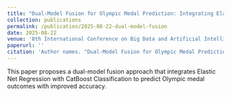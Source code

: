 ```yaml
---
title: "Dual-Model Fusion for Olympic Medal Prediction: Integrating Elastic Net Regression with CatBoost Classification"
collection: publications
permalink: /publication/2025-08-22-dual-model-fusion
date: 2025-08-22
venue: '8th International Conference on Big Data and Artificial Intelligence (BDAI 2025), Taicang, China'
paperurl: ''
citation: 'Author names. "Dual-Model Fusion for Olympic Medal Prediction: Integrating Elastic Net Regression with CatBoost Classification." In Proceedings of the 8th International Conference on Big Data and Artificial Intelligence (BDAI 2025), Taicang, China, August 2025.'
---
```

This paper proposes a dual-model fusion approach that integrates Elastic Net Regression with CatBoost Classification to predict Olympic medal outcomes with improved accuracy.
